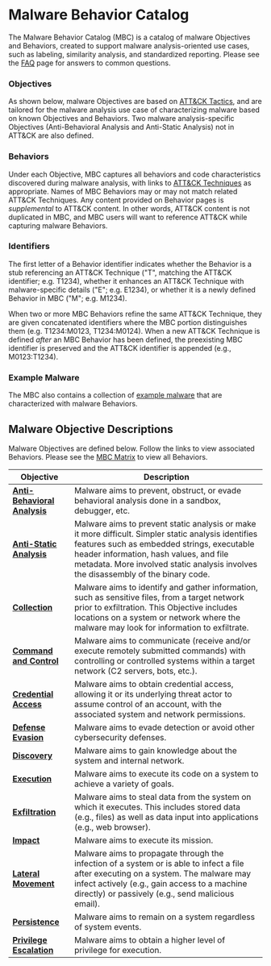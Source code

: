 # <a name="mbc"></a>Malware Behavior Catalog #
The Malware Behavior Catalog (MBC) is a catalog of malware Objectives and Behaviors, created to support malware analysis-oriented use cases, such as labeling, similarity analysis, and standardized reporting. Please see the [FAQ](https://github.com/MBCProject/mbc-markdown/blob/master/yfaq/README.md) page for answers to common questions.

### Objectives ###
As shown below, malware Objectives are based on [ATT&CK Tactics](https://attack.mitre.org/tactics/enterprise/), and are tailored for the malware analysis use case of characterizing malware based on known Objectives and Behaviors. Two malware analysis-specific Objectives (Anti-Behavioral Analysis and Anti-Static Analysis) not in ATT&CK are also defined. 

### Behaviors ###
Under each Objective, MBC captures all behaviors and code characteristics discovered during malware analysis, with links to [ATT&CK Techniques](https://attack.mitre.org/techniques/enterprise/) as appropriate. Names of MBC Behaviors may or may not match related ATT&CK Techniques. Any content provided on Behavior pages is *supplemental* to ATT&CK content. In other words, ATT&CK content is not duplicated in MBC, and MBC users will want to reference ATT&CK while capturing malware Behaviors.

### <a name="ids"></a>Identifiers ###
The first letter of a Behavior identifier indicates whether the Behavior is a stub referencing an ATT&CK Technique ("T", matching the ATT&CK identifier; e.g. T1234), whether it enhances an ATT&CK Technique with malware-specific details ("E"; e.g. E1234), or whether it is a newly defined Behavior in MBC ("M"; e.g. M1234). 

When two or more MBC Behaviors refine the same ATT&CK Technique, they are given concatenated identifiers where the MBC portion distinguishes them (e.g. T1234:M0123, T1234:M0124). When a new ATT&CK Technique is defined *after* an MBC Behavior has been defined, the preexisting MBC identifier is preserved and the ATT&CK identifier is appended (e.g., M0123:T1234). 

### Example Malware ###
The MBC also contains a collection of [example malware](https://github.com/MBCProject/mbc-markdown/blob/master/xample-malware/) that are characterized with malware Behaviors.

## Malware Objective Descriptions ##
Malware Objectives are defined below. Follow the links to view associated Behaviors. Please see the [MBC Matrix](http://maecproject.github.io/ema/index.html) to view all Behaviors.

|**Objective**|**Description**|
|------------------------------------------------------------------|----------------------------|
|[**Anti-Behavioral Analysis**](https://github.com/MBCProject/mbc-markdown/blob/master/anti-behavioral-analysis/README.md) |Malware aims to prevent, obstruct, or evade behavioral analysis done in a sandbox, debugger, etc.|
|[**Anti-Static Analysis**](https://github.com/MBCProject/mbc-markdown/blob/master/anti-static-analysis/README.md)| Malware aims to prevent static analysis or make it more difficult. Simpler static analysis identifies features such as embedded strings, executable header information, hash values, and file metadata. More involved static analysis involves the disassembly of the binary code.|
|[**Collection**](https://github.com/MBCProject/mbc-markdown/blob/master/collection/README.md) | Malware aims to identify and gather information, such as sensitive files, from a target network prior to exfiltration. This Objective includes locations on a system or network where the malware may look for information to exfiltrate.|
|[**Command and Control**](https://github.com/MBCProject/mbc-markdown/blob/master/command-and-control/README.md) |Malware aims to communicate (receive and/or execute remotely submitted commands) with controlling or controlled systems within a target network (C2 servers, bots, etc.).|
|[**Credential Access**](https://github.com/MBCProject/mbc-markdown/blob/master/credential-access/README.md)|Malware aims to obtain credential access, allowing it or its underlying threat actor to assume control of an account, with the associated system and network permissions.|
|[**Defense Evasion**](https://github.com/MBCProject/mbc-markdown/blob/master/defense-evasion/README.md)|Malware aims to evade detection or avoid other cybersecurity defenses.|
|[**Discovery**](https://github.com/MBCProject/mbc-markdown/blob/master/discovery/README.md)|Malware aims to gain knowledge about the system and internal network.|
|[**Execution**](https://github.com/MBCProject/mbc-markdown/blob/master/execution/README.md)| Malware aims to execute its code on a system to achieve a variety of goals.|
|[**Exfiltration**](https://github.com/MBCProject/mbc-markdown/blob/master/exfiltration/README.md)|  Malware aims to steal data from the system on which it executes. This includes stored data (e.g., files) as well as data input into applications (e.g., web browser).|
|[**Impact**](https://github.com/MBCProject/mbc-markdown/blob/master/impact/README.md)|Malware aims to execute its mission.|
|[**Lateral Movement**](https://github.com/MBCProject/mbc-markdown/blob/master/lateral-movement/README.md)|Malware aims to propagate through the infection of a system or is able to infect a file after executing on a system. The malware may infect actively (e.g., gain access to a machine directly) or passively (e.g., send malicious email).|
|[**Persistence**](https://github.com/MBCProject/mbc-markdown/blob/master/persistence/README.md)|Malware aims to remain on a system regardless of system events.|
|[**Privilege Escalation**](https://github.com/MBCProject/mbc-markdown/blob/master/privilege-escalation/README.md)|Malware aims to obtain a higher level of privilege for execution.|

